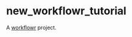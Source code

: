 # new_workflowr_tutorial

A [workflowr][] project.

[workflowr]: https://github.com/jdblischak/workflowr
